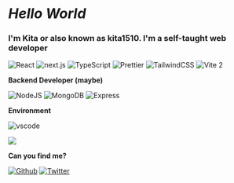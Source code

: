  <body>
<h1>
  <b><i>Hello World</i></b>
</h1>
<h3>
  <b>I'm Kita or also known as kita1510. I'm a self-taught web developer</b>
</h3>
<picture>
  <source
    srcset="
      https://github-readme-stats.vercel.app/api?username=kita1510&show_icons=true&theme=dark
    "
    media="(prefers-color-scheme: dark)"
  />
  <source
    srcset="
      https://github-readme-stats.vercel.app/api?username=kita1510&show_icons=true
    "
    media="(prefers-color-scheme: light), (prefers-color-scheme: no-preference)"
  />
</picture>
  <p>
  <img
    alt="React"
    src="https://img.shields.io/badge/-React-45b8d8?style=flat-square&logo=react&logoColor=white"
  />
  <img
    alt="next.js"
    src="https://img.shields.io/badge/-Next.js-000000?style=flat-square&logo=next.js&logoColor=white"
  />
  <img
    alt="TypeScript"
    src="https://img.shields.io/badge/-TypeScript-007ACC?style=flat-square&logo=typescript&logoColor=white"
  />
  <img
    alt="Prettier"
    src="https://img.shields.io/badge/-Prettier-F7B93E?style=flat-square&logo=prettier&logoColor=white"
  />
  <img
    alt="TailwindCSS"
    src="https://img.shields.io/badge/-tailwindcss-50B3D0?style=flat-square&logo=tailwindcss&logoColor=white"
  />
  <img
    alt="Vite 2"
    src="https://img.shields.io/badge/-Vite-81A3F9?style=flat-square&logo=vite&logoColor=white"
  />
  <!-- <img alt="Vue 3" src="https://img.shields.io/badge/-Vue-5BA17F?style=flat-square&logo=vue.js&logoColor=white" /> -->
</p>
<p><strong>Backend Developer (maybe)</strong></p>
<p>
  <img
    alt="NodeJS"
    src="https://img.shields.io/badge/-NodeJS-43853d?style=flat-square&logo=Node.js&logoColor=white"
  />
  <img
    alt="MongoDB"
    src="https://img.shields.io/badge/-MongoDB-13aa52?style=flat-square&logo=mongodb&logoColor=white"
  />
  <img
    alt="Express"
    src="https://img.shields.io/badge/-express-13aa52?style=flat-square&logo=express&logoColor=white"
  />
</p>

<p><strong>Environment</strong></p>
<p>
  <img
    alt="vscode"
    src="https://img.shields.io/badge/Visual%20Studio%20Code-blue?style=flat-square&logo=visual-studio-code&logoColor=ffffff"
  />
</p>

<img
  src="https://github-readme-stats.vercel.app/api?username=kita1510&show_icons=true"
  align=""
/>
<p><strong>Can you find me?</strong></p>
<p>
  <a href="https://github.com/kita1510" target="_blank"
    ><img
      alt="Github"
      src="https://img.shields.io/badge/GitHub-%2312100E.svg?&style=for-the-badge&logo=Github&logoColor=white"
  /></a>
  <a href="https://x.com/xayah_miku" target="_blank"
    ><img
      alt="Twitter"
      src="https://img.shields.io/badge/twitter-%231DA1F2.svg?&style=for-the-badge&logo=twitter&logoColor=white" />
   </a>
</p>

  </body>

